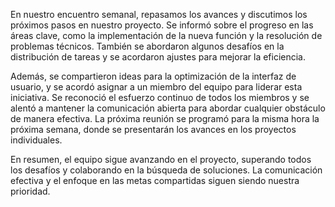 En nuestro encuentro semanal, repasamos los avances y discutimos los próximos pasos en nuestro proyecto. Se informó sobre el progreso en las áreas clave, como la implementación de la nueva función y la resolución de problemas técnicos. También se abordaron algunos desafíos en la distribución de tareas y se acordaron ajustes para mejorar la eficiencia.

Además, se compartieron ideas para la optimización de la interfaz de usuario, y se acordó asignar a un miembro del equipo para liderar esta iniciativa. Se reconoció el esfuerzo continuo de todos los miembros y se alentó a mantener la comunicación abierta para abordar cualquier obstáculo de manera efectiva. La próxima reunión se programó para la misma hora la próxima semana, donde se presentarán los avances en los proyectos individuales.

En resumen, el equipo sigue avanzando en el proyecto, superando todos los desafíos y colaborando en la búsqueda de soluciones. La comunicación efectiva y el enfoque en las metas compartidas siguen siendo nuestra prioridad.